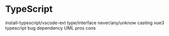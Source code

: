 # TypeScript
install-typescript/vscode-ext
type/interface
never/any/unknow
casting
vue3 typescript bug
dependency UML
pros cons